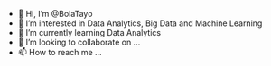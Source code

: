 - 👋 Hi, I’m @BolaTayo
- 👀 I’m interested in Data Analytics, Big Data and Machine Learning
- 🌱 I’m currently learning Data Analytics
- 💞️ I’m looking to collaborate on ...
- 📫 How to reach me ...

<!---
BolaTayo/BolaTayo is a ✨ special ✨ repository because its `README.md` (this file) appears on your GitHub profile.
You can click the Preview link to take a look at your changes.
--->
